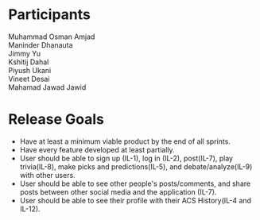 # Participants
Muhammad Osman Amjad  
Maninder Dhanauta  
Jimmy Yu  
Kshitij Dahal  
Piyush Ukani  
Vineet Desai  
Mahamad Jawad Jawid  

# Release Goals
  * Have at least a minimum viable product by the end of all sprints.  
  * Have every feature developed at least partially.
  * User should be able to sign up (IL-1), log in (IL-2), post(IL-7), play trivia(IL-8), make picks and predictions(IL-5), and debate/analyze(IL-9) with other users.
  * User should be able to see other people's posts/comments, and share posts between other social media and the application (IL-7). 
  * User should be able to see their profile with their ACS History(IL-4 and IL-12).
